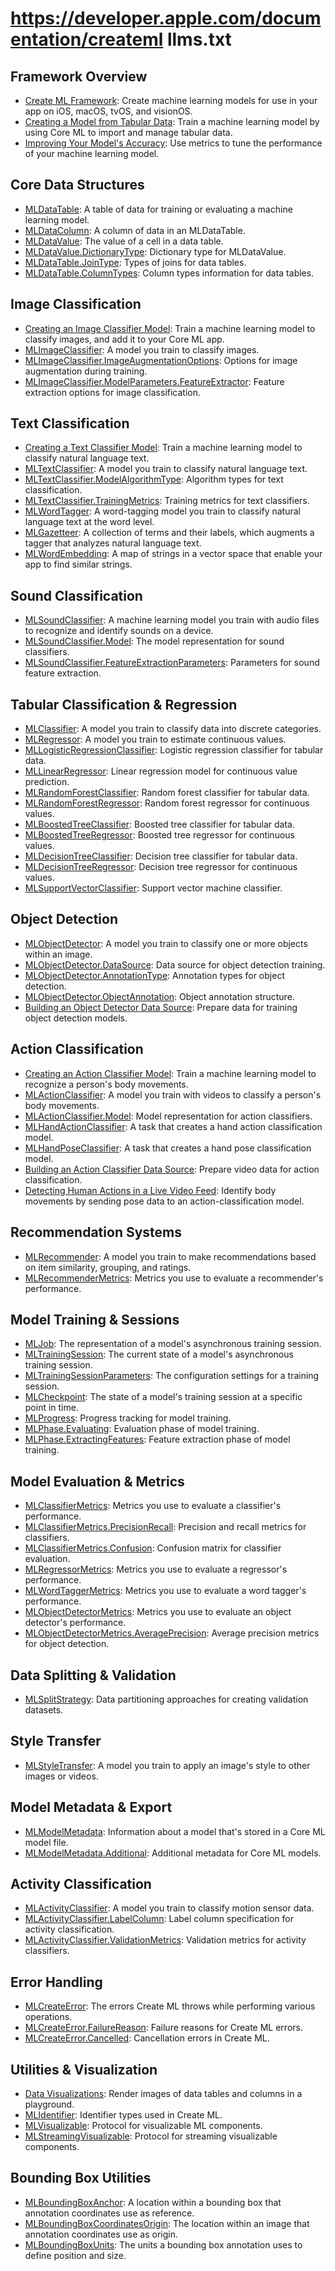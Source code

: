 # https://developer.apple.com/documentation/createml llms.txt

## Framework Overview
- [Create ML Framework](https://developer.apple.com/documentation/createml): Create machine learning models for use in your app on iOS, macOS, tvOS, and visionOS.
- [Creating a Model from Tabular Data](https://developer.apple.com/documentation/createml/creating_a_model_from_tabular_data): Train a machine learning model by using Core ML to import and manage tabular data.
- [Improving Your Model's Accuracy](https://developer.apple.com/documentation/createml/improving-your-model-s-accuracy): Use metrics to tune the performance of your machine learning model.

## Core Data Structures
- [MLDataTable](https://developer.apple.com/documentation/createml/mldatatable): A table of data for training or evaluating a machine learning model.
- [MLDataColumn](https://developer.apple.com/documentation/createml/mldatacolumn): A column of data in an MLDataTable.
- [MLDataValue](https://developer.apple.com/documentation/createml/mldatavalue): The value of a cell in a data table.
- [MLDataValue.DictionaryType](https://developer.apple.com/documentation/createml/mldatavalue/dictionarytype): Dictionary type for MLDataValue.
- [MLDataTable.JoinType](https://developer.apple.com/documentation/createml/mldatatable/jointype): Types of joins for data tables.
- [MLDataTable.ColumnTypes](https://developer.apple.com/documentation/createml/mldatatable/columntypes): Column types information for data tables.

## Image Classification
- [Creating an Image Classifier Model](https://developer.apple.com/documentation/createml/creating-an-image-classifier-model): Train a machine learning model to classify images, and add it to your Core ML app.
- [MLImageClassifier](https://developer.apple.com/documentation/createml/mlimageclassifier): A model you train to classify images.
- [MLImageClassifier.ImageAugmentationOptions](https://developer.apple.com/documentation/createml/mlimageclassifier/imageaugmentationoptions): Options for image augmentation during training.
- [MLImageClassifier.ModelParameters.FeatureExtractor](https://developer.apple.com/documentation/createml/mlimageclassifier/modelparameters-swift.struct/featureextractor): Feature extraction options for image classification.

## Text Classification
- [Creating a Text Classifier Model](https://developer.apple.com/documentation/createml/creating-a-text-classifier-model): Train a machine learning model to classify natural language text.
- [MLTextClassifier](https://developer.apple.com/documentation/createml/mltextclassifier): A model you train to classify natural language text.
- [MLTextClassifier.ModelAlgorithmType](https://developer.apple.com/documentation/createml/mltextclassifier/modelalgorithmtype): Algorithm types for text classification.
- [MLTextClassifier.TrainingMetrics](https://developer.apple.com/documentation/createml/mltextclassifier/trainingmetrics): Training metrics for text classifiers.
- [MLWordTagger](https://developer.apple.com/documentation/createml/mlwordtagger): A word-tagging model you train to classify natural language text at the word level.
- [MLGazetteer](https://developer.apple.com/documentation/createml/mlgazetteer): A collection of terms and their labels, which augments a tagger that analyzes natural language text.
- [MLWordEmbedding](https://developer.apple.com/documentation/createml/mlwordembedding): A map of strings in a vector space that enable your app to find similar strings.

## Sound Classification
- [MLSoundClassifier](https://developer.apple.com/documentation/createml/mlsoundclassifier): A machine learning model you train with audio files to recognize and identify sounds on a device.
- [MLSoundClassifier.Model](https://developer.apple.com/documentation/createml/mlsoundclassifier/model): The model representation for sound classifiers.
- [MLSoundClassifier.FeatureExtractionParameters](https://developer.apple.com/documentation/createml/mlsoundclassifier/featureextractionparameters): Parameters for sound feature extraction.

## Tabular Classification & Regression
- [MLClassifier](https://developer.apple.com/documentation/createml/mlclassifier): A model you train to classify data into discrete categories.
- [MLRegressor](https://developer.apple.com/documentation/createml/mlregressor): A model you train to estimate continuous values.
- [MLLogisticRegressionClassifier](https://developer.apple.com/documentation/createml/mllogisticregressionclassifier): Logistic regression classifier for tabular data.
- [MLLinearRegressor](https://developer.apple.com/documentation/createml/mllinearregressor): Linear regression model for continuous value prediction.
- [MLRandomForestClassifier](https://developer.apple.com/documentation/createml/mlrandomforestclassifier): Random forest classifier for tabular data.
- [MLRandomForestRegressor](https://developer.apple.com/documentation/createml/mlrandomforestregressor): Random forest regressor for continuous values.
- [MLBoostedTreeClassifier](https://developer.apple.com/documentation/createml/mlboostedtreeclassifier): Boosted tree classifier for tabular data.
- [MLBoostedTreeRegressor](https://developer.apple.com/documentation/createml/mlboostedtreeregressor): Boosted tree regressor for continuous values.
- [MLDecisionTreeClassifier](https://developer.apple.com/documentation/createml/mldecisiontreeclassifier): Decision tree classifier for tabular data.
- [MLDecisionTreeRegressor](https://developer.apple.com/documentation/createml/mldecisiontreeregressor): Decision tree regressor for continuous values.
- [MLSupportVectorClassifier](https://developer.apple.com/documentation/createml/mlsupportvectorclassifier): Support vector machine classifier.

## Object Detection
- [MLObjectDetector](https://developer.apple.com/documentation/createml/mlobjectdetector): A model you train to classify one or more objects within an image.
- [MLObjectDetector.DataSource](https://developer.apple.com/documentation/createml/mlobjectdetector/datasource): Data source for object detection training.
- [MLObjectDetector.AnnotationType](https://developer.apple.com/documentation/createml/mlobjectdetector/annotationtype): Annotation types for object detection.
- [MLObjectDetector.ObjectAnnotation](https://developer.apple.com/documentation/createml/mlobjectdetector/objectannotation): Object annotation structure.
- [Building an Object Detector Data Source](https://developer.apple.com/documentation/createml/building-an-object-detector-data-source): Prepare data for training object detection models.

## Action Classification
- [Creating an Action Classifier Model](https://developer.apple.com/documentation/createml/creating-an-action-classifier-model): Train a machine learning model to recognize a person's body movements.
- [MLActionClassifier](https://developer.apple.com/documentation/createml/mlactionclassifier): A model you train with videos to classify a person's body movements.
- [MLActionClassifier.Model](https://developer.apple.com/documentation/createml/mlactionclassifier/model): Model representation for action classifiers.
- [MLHandActionClassifier](https://developer.apple.com/documentation/createml/mlhandactionclassifier): A task that creates a hand action classification model.
- [MLHandPoseClassifier](https://developer.apple.com/documentation/createml/mlhandposeclassifier): A task that creates a hand pose classification model.
- [Building an Action Classifier Data Source](https://developer.apple.com/documentation/createml/building-an-action-classifier-data-source): Prepare video data for action classification.
- [Detecting Human Actions in a Live Video Feed](https://developer.apple.com/documentation/createml/detecting_human_actions_in_a_live_video_feed): Identify body movements by sending pose data to an action-classification model.

## Recommendation Systems
- [MLRecommender](https://developer.apple.com/documentation/createml/mlrecommender): A model you train to make recommendations based on item similarity, grouping, and ratings.
- [MLRecommenderMetrics](https://developer.apple.com/documentation/createml/mlrecommendermetrics): Metrics you use to evaluate a recommender's performance.

## Model Training & Sessions
- [MLJob](https://developer.apple.com/documentation/createml/mljob): The representation of a model's asynchronous training session.
- [MLTrainingSession](https://developer.apple.com/documentation/createml/mltrainingsession): The current state of a model's asynchronous training session.
- [MLTrainingSessionParameters](https://developer.apple.com/documentation/createml/mltrainingsessionparameters): The configuration settings for a training session.
- [MLCheckpoint](https://developer.apple.com/documentation/createml/mlcheckpoint): The state of a model's training session at a specific point in time.
- [MLProgress](https://developer.apple.com/documentation/createml/mlprogress): Progress tracking for model training.
- [MLPhase.Evaluating](https://developer.apple.com/documentation/createml/mlphase/evaluating): Evaluation phase of model training.
- [MLPhase.ExtractingFeatures](https://developer.apple.com/documentation/createml/mlphase/extractingfeatures): Feature extraction phase of model training.

## Model Evaluation & Metrics
- [MLClassifierMetrics](https://developer.apple.com/documentation/createml/mlclassifiermetrics): Metrics you use to evaluate a classifier's performance.
- [MLClassifierMetrics.PrecisionRecall](https://developer.apple.com/documentation/createml/mlclassifiermetrics/precisionrecall): Precision and recall metrics for classifiers.
- [MLClassifierMetrics.Confusion](https://developer.apple.com/documentation/createml/mlclassifiermetrics/confusion): Confusion matrix for classifier evaluation.
- [MLRegressorMetrics](https://developer.apple.com/documentation/createml/mlregressormetrics): Metrics you use to evaluate a regressor's performance.
- [MLWordTaggerMetrics](https://developer.apple.com/documentation/createml/mlwordtaggermetrics): Metrics you use to evaluate a word tagger's performance.
- [MLObjectDetectorMetrics](https://developer.apple.com/documentation/createml/mlobjectdetectormetrics): Metrics you use to evaluate an object detector's performance.
- [MLObjectDetectorMetrics.AveragePrecision](https://developer.apple.com/documentation/createml/mlobjectdetectormetrics/averageprecision): Average precision metrics for object detection.

## Data Splitting & Validation
- [MLSplitStrategy](https://developer.apple.com/documentation/createml/mlsplitstrategy): Data partitioning approaches for creating validation datasets.

## Style Transfer
- [MLStyleTransfer](https://developer.apple.com/documentation/createml/mlstyletransfer): A model you train to apply an image's style to other images or videos.

## Model Metadata & Export
- [MLModelMetadata](https://developer.apple.com/documentation/createml/mlmodelmetadata): Information about a model that's stored in a Core ML model file.
- [MLModelMetadata.Additional](https://developer.apple.com/documentation/createml/mlmodelmetadata/additional): Additional metadata for Core ML models.

## Activity Classification
- [MLActivityClassifier](https://developer.apple.com/documentation/createml/mlactivityclassifier): A model you train to classify motion sensor data.
- [MLActivityClassifier.LabelColumn](https://developer.apple.com/documentation/createml/mlactivityclassifier/labelcolumn): Label column specification for activity classification.
- [MLActivityClassifier.ValidationMetrics](https://developer.apple.com/documentation/createml/mlactivityclassifier/validationmetrics): Validation metrics for activity classifiers.

## Error Handling
- [MLCreateError](https://developer.apple.com/documentation/createml/mlcreateerror): The errors Create ML throws while performing various operations.
- [MLCreateError.FailureReason](https://developer.apple.com/documentation/createml/mlcreateerror/failurereason): Failure reasons for Create ML errors.
- [MLCreateError.Cancelled](https://developer.apple.com/documentation/createml/mlcreateerror/cancelled): Cancellation errors in Create ML.

## Utilities & Visualization
- [Data Visualizations](https://developer.apple.com/documentation/createml/data-visualizations): Render images of data tables and columns in a playground.
- [MLIdentifier](https://developer.apple.com/documentation/createml/mlidentifier): Identifier types used in Create ML.
- [MLVisualizable](https://developer.apple.com/documentation/createml/mlvisualizable): Protocol for visualizable ML components.
- [MLStreamingVisualizable](https://developer.apple.com/documentation/createml/mlstreamingvisualizable): Protocol for streaming visualizable components.

## Bounding Box Utilities
- [MLBoundingBoxAnchor](https://developer.apple.com/documentation/createml/mlboundingboxanchor): A location within a bounding box that annotation coordinates use as reference.
- [MLBoundingBoxCoordinatesOrigin](https://developer.apple.com/documentation/createml/mlboundingboxcoordinatesorigin): The location within an image that annotation coordinates use as origin.
- [MLBoundingBoxUnits](https://developer.apple.com/documentation/createml/mlboundingboxunits): The units a bounding box annotation uses to define position and size.